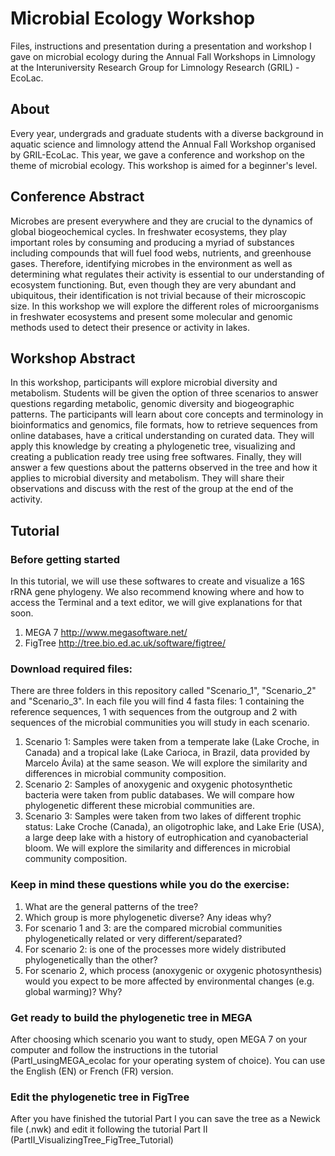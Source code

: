 # Microbial Ecology Workshop
Files, instructions and presentation during a presentation and workshop I gave on microbial ecology during the Annual Fall Workshops in Limnology at the Interuniversity Research Group for Limnology Research (GRIL) - EcoLac.
## About
Every year, undergrads and graduate students with a diverse background in aquatic science and limnology attend the Annual Fall Workshop organised by GRIL-EcoLac. This year, we gave a conference and workshop on the theme of microbial ecology.
This workshop is aimed for a beginner's level.
## Conference Abstract
Microbes are present everywhere and they are crucial to the dynamics of global biogeochemical cycles. In freshwater ecosystems, they play important roles by consuming and producing a myriad of substances including compounds that will fuel food webs, nutrients, and greenhouse gases. Therefore, identifying microbes in the environment as well as determining what regulates their activity is essential to our understanding of ecosystem functioning. But, even though they are very abundant and ubiquitous, their identification is not trivial because of their microscopic size. In this workshop we will explore the different roles of microorganisms in freshwater ecosystems and present some molecular and genomic methods used to detect their presence or activity in lakes.
## Workshop Abstract
In this workshop, participants will explore microbial diversity and metabolism. Students will be given the option of three scenarios to answer questions regarding metabolic, genomic diversity and biogeographic patterns. The participants will learn about core concepts and terminology in bioinformatics and genomics, file formats, how to retrieve sequences from online databases, have a critical understanding on curated data. They will apply this knowledge by creating a phylogenetic tree, visualizing and creating a publication ready tree using free softwares. Finally, they will answer a few questions about the patterns observed in the tree and how it applies to microbial diversity and metabolism. They will share their observations and discuss with the rest of the group at the end of the activity.
## Tutorial
### Before getting started
In this tutorial, we will use these softwares to create and visualize a 16S rRNA gene phylogeny. We also recommend knowing where and how to access the Terminal and a text editor, we will give explanations for that soon. 
1. MEGA 7 http://www.megasoftware.net/
2. FigTree http://tree.bio.ed.ac.uk/software/figtree/
### Download required files:
There are three folders in this repository called "Scenario_1", "Scenario_2" and "Scenario_3". In each file you will find 4 fasta files: 1 containing the reference sequences, 1 with sequences from the outgroup and 2 with sequences of the microbial communities you will study in each scenario.
1. Scenario 1:
Samples were taken from a temperate lake (Lake Croche, in Canada) and a tropical lake (Lake Carioca, in Brazil, data provided by Marcelo Ávila) at the same season. We will explore the similarity and differences in microbial community composition.
2. Scenario 2:
Samples of anoxygenic and oxygenic photosynthetic bacteria were taken from public databases. We will compare how phylogenetic different these microbial communities are.
3. Scenario 3:
Samples were taken from two lakes of different trophic status: Lake Croche (Canada), an oligotrophic lake, and Lake Erie (USA), a large deep lake with a history of eutrophication and cyanobacterial bloom. We will explore the similarity and differences in microbial community composition.
### Keep in mind these questions while you do the exercise:
1. What are the general patterns of the tree?
2. Which group is more phylogenetic diverse? Any ideas why?
3. For scenario 1 and 3: are the compared microbial communities phylogenetically related or very different/separated?
4. For scenario 2: is one of the processes more widely distributed phylogenetically than the other?
5. For scenario 2, which process (anoxygenic or oxygenic photosynthesis) would you expect to be more affected by environmental changes (e.g. global warming)? Why?
### Get ready to build the phylogenetic tree in MEGA
After choosing which scenario you want to study, open MEGA 7 on your computer and follow the instructions in the tutorial (PartI_usingMEGA_ecolac for your operating system of choice). You can use the English (EN) or French (FR) version.
### Edit the phylogenetic tree in FigTree
After you have finished the tutorial Part I you can save the tree as a Newick file (.nwk) and edit it following the tutorial Part II (PartII_VisualizingTree_FigTree_Tutorial)
